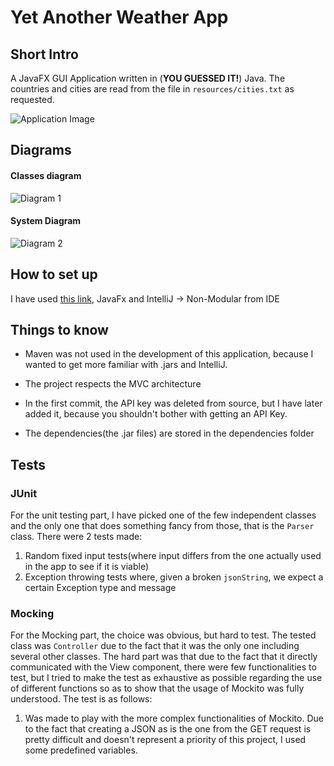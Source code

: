 # Yet Another Weather App

## Short Intro

A JavaFX GUI Application written in (**YOU GUESSED IT!**) Java. The countries and cities are read from the file in 
`resources/cities.txt` as requested.

![Application Image](https://i.imgur.com/SldWqW2.jpg)

## Diagrams

#### Classes diagram
![Diagram 1](https://i.imgur.com/R6VhSvE.jpg)

#### System Diagram 
![Diagram 2](https://i.imgur.com/TAirxzO.jpg)


## How to set up

I have used [this link](https://openjfx.io/openjfx-docs/), JavaFx and IntelliJ -> Non-Modular from IDE

## Things to know

- Maven was not used in the development of this application, because I wanted to get more familiar with .jars and IntelliJ.

- The project respects the MVC architecture

- In the first commit, the API key was deleted from source, but I have later added it, because you shouldn't bother with 
getting an API Key. 

- The dependencies(the .jar files) are stored in the dependencies folder

## Tests

### JUnit

For the unit testing part, I have picked one of the few independent classes and the only one that does something fancy
from those, that is the `Parser` class. There were 2 tests made: 

1. Random fixed input tests(where input differs from the one actually used in the app to see if it is viable)
2. Exception throwing tests where, given a broken `jsonString`, we expect a certain Exception type and message

### Mocking 

For the Mocking part, the choice was obvious, but hard to test. The tested class was `Controller` due to the fact that
it was the only one including several other classes. The hard part was that due to the fact that it directly 
communicated with the View component, there were few functionalities to test, but I tried to make the test as
exhaustive as possible regarding the use of different functions so as to show that the usage of Mockito was fully 
understood. The test is as follows:

1. Was made to play with the more complex functionalities of Mockito. Due to the fact that creating a JSON as is the 
one from the GET request is pretty difficult and doesn't represent a priority of this project, I used some predefined 
variables.